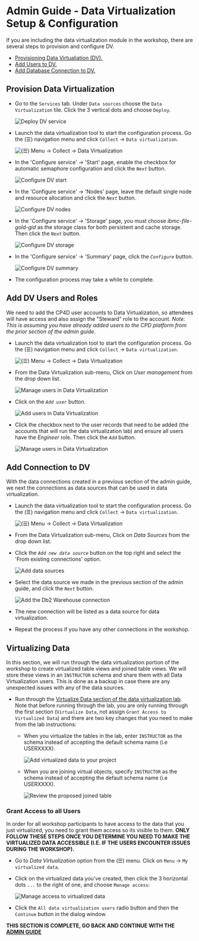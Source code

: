 # Admin Guide - Data Virtualization Setup & Configuration

If you are including the data virtualization module in the workshop, there are several steps to provision and configure DV.

* [Provisioning Data Virtualiation (DV).](#provision-data-virtualization)
* [Add Users to DV.](#add-dv-users-and-roles)
* [Add Database Connection to DV.](#add-dv-users-and-roles)

## Provision Data Virtualization

* Go to the `Services` tab. Under `Data sources` choose the `Data Virtualization` tile. Click the 3 vertical dots and choose `Deploy`.

  ![Deploy DV service](../workshop/.gitbook/assets/images/admin/dv-deploy-service.png)

* Launch the data virtualization tool to start the configuration process. Go the (☰) navigation menu and click `Collect` -> `Data virtualization`.

  ![(☰) Menu -> Collect -> Data Virtualization](../workshop/.gitbook/assets/images/navigation/dv-menu.png)

* In the 'Configure service' -> 'Start' page, enable the checkbox for automatic semaphore configuration and click the *`Next`* button.

  ![Configure DV start](../workshop/.gitbook/assets/images/admin/dv-configure-start.png)

* In the 'Configure service' -> 'Nodes' page, leave the default single node and resource allocation and click the *`Next`* button.

  ![Configure DV nodes](../workshop/.gitbook/assets/images/admin/dv-configure-nodes.png)

* In the 'Configure service' -> 'Storage' page, you must choose *ibmc-file-gold-gid* as the storage class for both persistent and cache storage. Then click the *`Next`* button.

  ![Configure DV storage](../workshop/.gitbook/assets/images/admin/dv-configure-storage.png)

* In the 'Configure service' -> 'Summary' page, click the *`Configure`* button.

  ![Configure DV summary](../workshop/.gitbook/assets/images/admin/dv-configure-summary.png)

* The configuration process may take a while to complete.

## Add DV Users and Roles

We need to add the CP4D user accounts to Data Virtualization, so attendees will have access and also assign the "Steward" role to the account. *Note: This is assuming you have already added users to the CPD platform from the prior section of the admin guide.*

* Launch the data virtualization tool to start the configuration process. Go the (☰) navigation menu and click `Collect` -> `Data virtualization`.

  ![(☰) Menu -> Collect -> Data Virtualization](../workshop/.gitbook/assets/images/navigation/dv-menu.png)

* From the Data Virtualization sub-menu, Click on *User management* from the drop down list.

  ![Manage users in Data Virtualization](../workshop/.gitbook/assets/images/admin/dv-manage-users.png)

* Click on the *`Add user`* button.

  ![Add users in Data Virtualization](../workshop/.gitbook/assets/images/admin/dv-add-users.png)

* Click the checkbox next to the user records that need to be added (the accounts that will run the data virtualization lab) and ensure all users have the *Engineer* role. Then click the *`Add`* button.

  ![Manage users in Data Virtualization](../workshop/.gitbook/assets/images/admin/dv-engineer-role.png)

## Add Connection to DV

With the data connections created in a previous section of the admin guide, we next the connections as data sources that can be used in data virtualization.

* Launch the data virtualization tool to start the configuration process. Go the (☰) navigation menu and click `Collect` -> `Data virtualization`.

  ![(☰) Menu -> Collect -> Data Virtualization](../workshop/.gitbook/assets/images/navigation/dv-menu.png)

* From the Data Virtualization sub-menu, Click on *Data Sources* from the drop down list.

* Click the *`Add new data source`* button on the top right and select the 'From existing connections' option.

  ![Add data sources](../workshop/.gitbook/assets/images/admin/dv-add-data-source.png)

* Select the data source we made in the previous section of the admin guide, and click the *`Next`* button.

  ![Add the Db2 Warehouse connection](../workshop/.gitbook/assets/images/admin/dv-select-data-source.png)

* The new connection will be listed as a data source for data virtualization.

* Repeat the process if you have any other connections in the workshop.

## Virtualizing Data

In this section, we will run through the data virtualization portion of the workshop to create virtualized table views and joined table views. We will store these views in an `INSTRUCTOR` schema and share them with all Data Virtualization users. This is done as a backup in case there are any unexpected issues with any of the data sources.

* Run through the [Virtualize Data section of the data virtualization lab](../data-connection-and-virtualization/README.md). Note that before running through the lab, you are only running through the first section  (`Virtualize Data`, not assign `Grant Access to Virtualized Data`) and there are two key changes that you need to make from the lab instructions:

  * When you virtualize the tables in the lab, enter `INSTRUCTOR` as the schema instead of accepting the default schema name (i.e USERXXXX).

    ![Add virtualized data to your project](../workshop/.gitbook/assets/images/dv/dv-virtualize-assign.png)

  * When you are joining virtual objects, specify `INSTRUCTOR` as the schema instead of accepting the default schema name (i.e USERXXXX).

    ![Review the proposed joined table](../workshop/.gitbook/assets/images/dv/dv-join-assign-review.png)

### Grant Access to all Users

In order for all workshop participants to have access to the data that you just virtualized, you need to grant them access so its visible to them. **ONLY FOLLOW THESE STEPS ONCE YOU DETERMINE YOU NEED TO MAKE THE VIRTUALIZED DATA ACCESSIBLE (I.E. IF THE USERS ENCOUNTER ISSUES DURING THE WORKSHOP).**

* Go to *Data Virtualization* option from the (☰) menu. Click on `Menu` -> `My virtualized data`.

* Click on the virtualized data you've created, then click the 3 horizontal dots `...` to the right of one, and choose `Manage access`:

  ![Manage access to virtualized data](../workshop/.gitbook/assets/images/dv/dv-manage-access-menu.png)

* Click the `All data virtualization users` radio button and then the `Continue` button in the dialog window.

__THIS SECTION IS COMPLETE, GO BACK AND CONTINUE WITH THE [ADMIN GUIDE](./README.md)__
